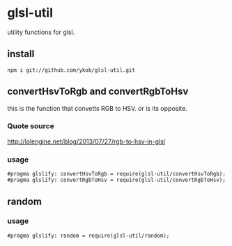 # glsl-util

utility functions for glsl.

## install

```
npm i git://github.com/ykob/glsl-util.git
```

## convertHsvToRgb and convertRgbToHsv
this is the function that convetts RGB to HSV. or is its opposite.

### Quote source

http://lolengine.net/blog/2013/07/27/rgb-to-hsv-in-glsl

### usage

```
#pragma glslify: convertHsvToRgb = require(glsl-util/convertHsvToRgb);
#pragma glslify: convertRgbToHsv = require(glsl-util/convertRgbToHsv);
```

## random

### usage

```
#pragma glslify: random = require(glsl-util/random);
```
